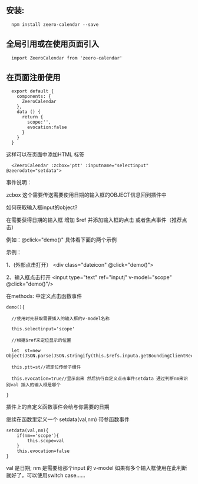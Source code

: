 ## 安装:
```
  npm install zeero-calendar --save 
```
## 全局引用或在使用页面引入
```
  import ZeeroCalendar from 'zeero-calendar' 
```
## 在页面注册使用

```
  export default {
    components: { 
      ZeeroCalendar 
    }, 
    data () { 
      return { 
        scope:'',
        evocation:false 
      }
    } 
  } 
```
 
这样可以在页面中添加HTML 标签 

``` 
  <ZeeroCalendar :zcbox='ptt' :inputname="selectinput" @zeerodate="setdata"> 
```
事件说明： 

zcbox 这个需要传送需要使用日期的输入框的OBJECT信息回到插件中 

如何获取输入框input的object? 

在需要获得日期的输入框 增加 $ref 并添加输入框的点击 或者焦点事件（推荐点击）

例如：@click="demo()"  具体看下面的两个示例

示例：  

1、(外部点击打开） <div class="dateicon" @click="demo()"> 

2、输入框点击打开 <input type="text" ref="inputj" v-model="scope" @click="demo()"/>

在methods: 中定义点击函数事件 

```
demo(){

  //使用时先获取需要插入的输入框的v-model名称

  this.selectinput='scope'
  
  //根据$ref来定位显示的位置

  let  st=new  Object(JSON.parse(JSON.stringify(this.$refs.inputa.getBoundingClientRect())))

  this.ptt=st//把定位传给子组件

  this.evocation=true//显示出来 然后执行自定义点击事件setdata 通过判断nm来识别val 插入的输入框是哪个

} 
```

插件上的自定义函数事件会给与你需要的日期 

继续在函数里定义一个 setdata(val,nm) 带参函数事件

```
setdata(val,nm){
	if(nm=='scope'){
		this.scope=val
	}
	this.evocation=false
}
```
val 是日期; nm 是需要给那个input 的 v-model 如果有多个输入框使用在此判断就好了，可以使用switch case……
